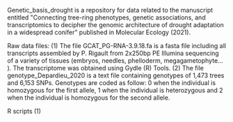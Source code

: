Genetic_basis_drought is a repository for data related to the manuscript entitled "Connecting tree-ring phenotypes, genetic associations, and transcriptomics to decipher the genomic architecture of drought adaptation in a widespread conifer" published in Molecular Ecology (2021). 

Raw data files: 
(1) The file GCAT_PG-RNA-3.9.18.fa is a fasta file including all transcripts assembled by P. Rigault from 2x250bp PE Illumina sequencing of a variety of tissues (embryos, needles, phelloderm, megagametophyte... ). The transcriptome was obtained using Gydle (R) Tools.
(2) The file genotype_Depardieu_2020 is a text file containing genotypes of 1,473 trees and 6,153 SNPs. Genotypes are coded as follow: 0 when the individual is homozygous for the first allele, 1 when the individual is heterozygous and 2 when the individual is homozygous for the second allele. 

R scripts
(1) 
